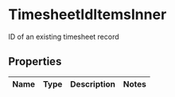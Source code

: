 

# TimesheetIdItemsInner

ID of an existing timesheet record

## Properties

| Name | Type | Description | Notes |
|------------ | ------------- | ------------- | -------------|



